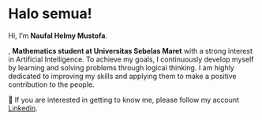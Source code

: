 # Halo semua! 

Hi, I’m **Naufal Helmy Mustofa**.<br>

, **Mathematics student at Universitas Sebelas Maret** with a strong interest in Artificial Intelligence. To achieve my goals, I continuously develop myself by learning and solving problems through logical thinking. I am highly dedicated to improving my skills and applying them to make a positive contribution to the people.<br>

🚀 If you are interested in getting to know me, please follow my account [Linkedin](https://www.linkedin.com/in/naufal-helmy-mustofa-a02392289/).
